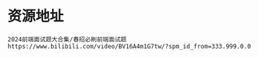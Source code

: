 # 资源地址
````
2024前端面试题大合集/春招必刷前端面试题
https://www.bilibili.com/video/BV16A4m1G7tw/?spm_id_from=333.999.0.0
````
